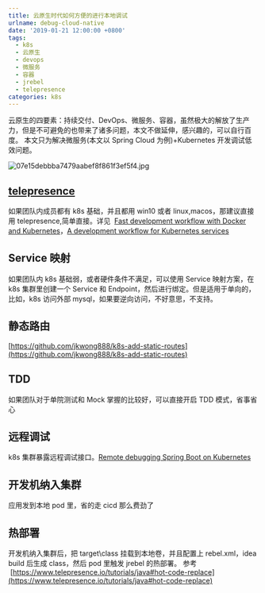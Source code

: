 ```yaml
---
title: 云原生时代如何方便的进行本地调试
urlname: debug-cloud-native
date: '2019-01-21 12:00:00 +0800'
tags:
  - k8s
  - 云原生
  - devops
  - 微服务
  - 容器
  - jrebel
  - telepresence
categories: k8s
---
```


云原生的四要素：持续交付、DevOps、微服务、容器，虽然极大的解放了生产力，但是不可避免的也带来了诸多问题，本文不做延伸，感兴趣的，可以自行百度。
本文只为解决微服务(本文以 Spring Cloud 为例)+Kubernetes 开发调试低效问题。

![07e15debbba7479aabef8f861f3ef5f4.jpg](https://cdn.nlark.com/yuque/0/2019/jpeg/226273/1548032278508-325e41b8-29f1-46de-b1a0-5a97e3de41e8.jpeg#align=left&display=inline&height=486&name=07e15debbba7479aabef8f861f3ef5f4.jpg&originHeight=704&originWidth=1080&size=72220&width=746)

<!-- more -->

## [telepresence](https://www.telepresence.io/)

如果团队内成员都有 k8s 基础，并且都用 win10 或者 linux,macos，那建议直接用 telepresence,简单直接。详见  [Fast development workflow with Docker and Kubernetes](https://www.telepresence.io/tutorials/docker)，[A development workflow for Kubernetes services](https://articles.microservices.com/a-development-workflow-for-kubernetes-services-10ee017d752a)

## Service 映射

如果团队内 k8s 基础弱，或者硬件条件不满足，可以使用 Service 映射方案，在 k8s 集群里创建一个 Service 和 Endpoint，然后进行绑定。但是适用于单向的，比如，k8s 访问外部 mysql，如果要逆向访问，不好意思，不支持。

## 静态路由

[https://github.com/jkwong888/k8s-add-static-routes](https://github.com/jkwong888/k8s-add-static-routes)

## TDD

如果团队对于单院测试和 Mock 掌握的比较好，可以直接开启 TDD 模式，省事省心

## 远程调试

k8s 集群暴露远程调试接口。[Remote debugging Spring Boot on Kubernetes](https://itnext.io/remote-debugging-spring-boot-on-kubernetes-a5f96a40e5c0)

## 开发机纳入集群

应用发到本地 pod 里，省的走 cicd 那么费劲了

## 热部署

开发机纳入集群后，把 target\class 挂载到本地卷，并且配置上 rebel.xml，idea build 后生成 class，然后 pod 里触发 jrebel 的热部署。 参考  [https://www.telepresence.io/tutorials/java#hot-code-replace](https://www.telepresence.io/tutorials/java#hot-code-replace)
